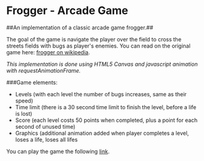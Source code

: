 Frogger - Arcade Game
=====================

##An implementation of a classic arcade game frogger.##

The goal of the game is navigate the player over the field to cross the streets fields with bugs as player's enemies. You can read on the original game here: [frogger on wikipedia](http://en.wikipedia.org/wiki/Frogger).

*This implementation is done using HTML5 Canvas and javascript animation with requestAnimationFrame.*

###Game elements:
- Levels (with each level the number of bugs increases, same as their speed)
- Time limit (there is a 30 second time limit to finish the level, before a life is lost)
- Score (each level costs 50 points when completed, plus a point for each second of unused time)
- Graphics (additional animation added when player completes a level, loses a life, loses all lifes

You can play the game the following [link](http://alexandrk.github.io/arcade-game/).